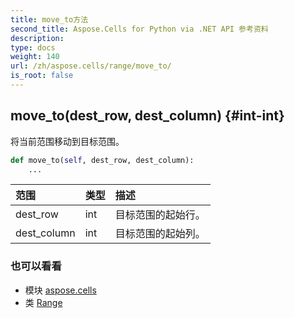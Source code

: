 ```yaml
---
title: move_to方法
second_title: Aspose.Cells for Python via .NET API 参考资料
description:
type: docs
weight: 140
url: /zh/aspose.cells/range/move_to/
is_root: false
---
```

##  move_to(dest_row, dest_column) {#int-int}
将当前范围移动到目标范围。



```python
def move_to(self, dest_row, dest_column):
    ...
```


|范围|类型|描述|
| :- | :- | :- |
| dest_row | int |目标范围的起始行。|
| dest_column | int |目标范围的起始列。|



### 也可以看看
* 模块 [aspose.cells](../../)
* 类 [Range](/cells/python-net/zh/aspose.cells/range)
